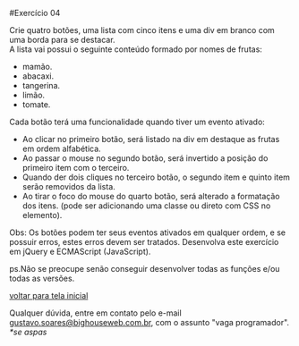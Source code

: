 #Exercício 04
	
Crie quatro botões, uma lista com cinco itens e uma div em branco com uma borda para se destacar.  
A lista vai possui o seguinte conteúdo formado por nomes de frutas:

- mamão.
- abacaxi.
- tangerina.
- limão.
- tomate.

Cada botão terá uma funcionalidade quando tiver um evento ativado:

- Ao clicar no primeiro botão, será listado na div em destaque as frutas em ordem alfabética.
- Ao passar o mouse no segundo botão, será invertido a posição do primeiro item com o terceiro.
- Quando der dois cliques no terceiro botão, o segundo item e quinto item serão removidos da lista.
- Ao tirar o foco do mouse do quarto botão, será alterado a formatação dos itens. (pode ser adicionando uma classe ou direto com CSS no elemento).
  
Obs: Os botões podem ter seus eventos ativados em qualquer ordem, e se possuir erros, estes erros devem ser tratados. Desenvolva este exercício em jQuery e ECMAScript (JavaScript).
  
ps.Não se preocupe senão conseguir desenvolver todas as funções e/ou todas as versões.

[voltar para tela inicial](https://github.com/gustavomathias/bighouseweb/blob/master/README.md)

Qualquer dúvida, entre em contato pelo e-mail gustavo.soares@bighouseweb.com.br, com o assunto "vaga programador". _*se aspas_
